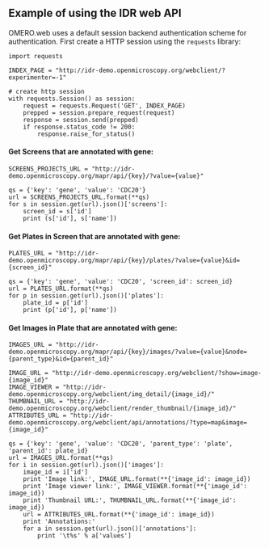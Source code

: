 
## Example of using the IDR web API

OMERO.web uses a default session backend authentication scheme for authentication.
First create a HTTP session using the `requests` library:


    import requests

    INDEX_PAGE = "http://idr-demo.openmicroscopy.org/webclient/?experimenter=-1"

    # create http session
    with requests.Session() as session:
        request = requests.Request('GET', INDEX_PAGE)
        prepped = session.prepare_request(request)
        response = session.send(prepped)
        if response.status_code != 200:
            response.raise_for_status()

#### Get Screens that are annotated with gene:


    SCREENS_PROJECTS_URL = "http://idr-demo.openmicroscopy.org/mapr/api/{key}/?value={value}"

    qs = {'key': 'gene', 'value': 'CDC20'}
    url = SCREENS_PROJECTS_URL.format(**qs)
    for s in session.get(url).json()['screens']:
        screen_id = s['id']
        print (s['id'], s['name'])


#### Get Plates in Screen that are annotated with gene:


    PLATES_URL = "http://idr-demo.openmicroscopy.org/mapr/api/{key}/plates/?value={value}&id={screen_id}"

    qs = {'key': 'gene', 'value': 'CDC20', 'screen_id': screen_id}
    url = PLATES_URL.format(**qs)
    for p in session.get(url).json()['plates']:
        plate_id = p['id']
        print (p['id'], p['name'])


#### Get Images in Plate that are annotated with gene:


    IMAGES_URL = "http://idr-demo.openmicroscopy.org/mapr/api/{key}/images/?value={value}&node={parent_type}&id={parent_id}"

    IMAGE_URL = "http://idr-demo.openmicroscopy.org/webclient/?show=image-{image_id}"
    IMAGE_VIEWER = "http://idr-demo.openmicroscopy.org/webclient/img_detail/{image_id}/"
    THUMBNAIL_URL = "http://idr-demo.openmicroscopy.org/webclient/render_thumbnail/{image_id}/"
    ATTRIBUTES_URL = "http://idr-demo.openmicroscopy.org/webclient/api/annotations/?type=map&image={image_id}"

    qs = {'key': 'gene', 'value': 'CDC20', 'parent_type': 'plate', 'parent_id': plate_id}
    url = IMAGES_URL.format(**qs)
    for i in session.get(url).json()['images']:
        image_id = i['id']
        print 'Image link:', IMAGE_URL.format(**{'image_id': image_id})
        print 'Image viewer link:', IMAGE_VIEWER.format(**{'image_id': image_id})
        print 'Thumbnail URL:', THUMBNAIL_URL.format(**{'image_id': image_id})
        url = ATTRIBUTES_URL.format(**{'image_id': image_id})
        print 'Annotations:'
        for a in session.get(url).json()['annotations']:
            print '\t%s' % a['values']
